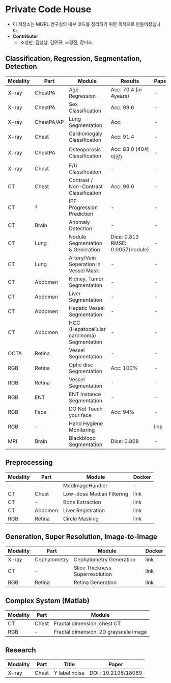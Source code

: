 # Private Code House

* 이 저장소는 MI2RL 연구실의 내부 코드를 정리하기 위한 목적으로 만들어졌습니다.
* **Contributor** 
  * 조성만, 김성철, 김민규, 조경진, 장미소





## Classification, Regression, Segmentation, Detection

| Modality | Part       | Module                                      | Results                                 | Paper | Weights | Docker |
| -------- | ---------- | ------------------------------------------- | --------------------------------------- | ----- | ------- | ------ |
| X-ray    | ChestPA    | Age Regression                              | Acc: 70.4 (in 4years)                   | -     | link    | link   |
| X-ray    | ChestPA    | Sex Classification                          | Acc: 99.6                               | -     |         |        |
| X-ray    | ChestPA/AP | Lung Segmentation                           | Acc:                                    | -     | link    | link   |
| X-ray    | Chest      | Cardiomegaly Classification                 | Acc: 91.4                               | -     | link    | link   |
| X-ray    | ChestPA    | Osteoporosis Classification                 | Acc: 83.0 (40세 이상)                   | -     | link    | link   |
| X-ray    | Chest      | F/U Classification                          | -                                       | -     | -       | link   |
| CT       | Chest      | Contrast / Non-Contrast Classification      | Acc: 96.0                               | -     | link    | link   |
| CT       | ?          | IPF Progression Prediction                  | -                                       | -     | link    | link   |
| CT       | Brain      | Anomaly Detection                           | -                                       | -     | link    | link   |
| CT       | Lung       | Nodule Segmentation & Generation            | Dice: 0.813 <br />RMSE:  0.0057(nodule) | -     | link    | link   |
| CT       | Lung       | Artery/Vein Seperation in Vessel Mask       | -                                       | -     | link    | link   |
| CT       | Abdomen    | Kidney, Tumor Segmentation                  | -                                       | -     | link    | link   |
| CT       | Abdomen    | Liver Segmentation                          | -                                       | -     | link    | link   |
| CT       | Abdomen    | Hepatic Vessel Segmentation                 | -                                       | -     | link    | link   |
| CT       | Abdomen    | HCC (Hepatocellular carcinoma) Segmentation | -                                       | -     | link    | link   |
| OCTA     | Retina     | Vessel Segmentation                         | -                                       | -     | -       | -      |
| RGB      | Retina     | Optic disc Segmentation                     | Acc: 100%                               | -     | link    | link   |
| RGB      | Retina     | Vessel Segmentation                         | -                                       | -     | -       | link   |
| RGB      | ENT        | ENT Instance Segmentation                   | -                                       | -     | link    | link   |
| RGB      | Face       | DO Not Touch your face                      | Acc: 94%                                | -     | link    | link   |
| RGB      | -          | Hand Hygiene Monitoring                     |                                         | link  | link    | link   |
| MRI      | Brain      | Blackblood Segmentation                     | Dice: 0.808                             | -     | link    | link   |



## Preprocessing

| Modality | Part    | Module                    | Docker |
| -------- | ------- | ------------------------- | ------ |
| -        | -       | MedImageHandler           | -      |
| CT       | Chest   | Low-dose Median Filtering | link   |
| CT       | -       | Bone Extraction           | link   |
| CT       | Abdomen | Liver Registration        | link   |
| RGB      | Retina  | Circle Masking            | link   |



## Generation, Super Resolution, Image-to-Image

| Modality | Part         | Module                          | Docker |
| -------- | ------------ | ------------------------------- | ------ |
| X-ray    | Cephalometry | Cephalometry Generation         | link   |
| CT       | -            | Slice Thickness Superresolution | link   |
| RGB      | Retina       | Retina Generation               | link   |



## Complex System (Matlab)

| Modality | Part  | Module                                |
| -------- | ----- | ------------------------------------- |
| CT       | Chest | Fractal dimension: chest CT           |
| RGB      | -     | Fractal dimension: 2D grayscale image |



## Research

| Modality | Part  | Title         | Paper               |
| -------- | ----- | ------------- | ------------------- |
| X-ray    | Chest | Y label noise | DOI : 10.2196/18089 |

